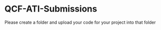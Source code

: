 # QCF-ATI-Submissions

Please create a folder and upload your code for your project into that folder
